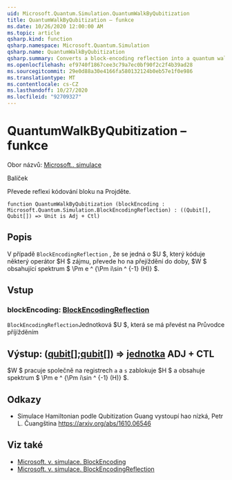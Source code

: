 ```yaml
---
uid: Microsoft.Quantum.Simulation.QuantumWalkByQubitization
title: QuantumWalkByQubitization – funkce
ms.date: 10/26/2020 12:00:00 AM
ms.topic: article
qsharp.kind: function
qsharp.namespace: Microsoft.Quantum.Simulation
qsharp.name: QuantumWalkByQubitization
qsharp.summary: Converts a block-encoding reflection into a quantum walk.
ms.openlocfilehash: ef9740f1867cee3c79a7ec0bf90f2c2f4b39ad28
ms.sourcegitcommit: 29e0d88a30e4166fa580132124b0eb57e1f0e986
ms.translationtype: MT
ms.contentlocale: cs-CZ
ms.lasthandoff: 10/27/2020
ms.locfileid: "92709327"
---
```

# <a name="quantumwalkbyqubitization-function"></a>QuantumWalkByQubitization – funkce

Obor názvů: [Microsoft.. simulace](xref:Microsoft.Quantum.Simulation)

Balíček [](https://nuget.org/packages/)


Převede reflexi kódování bloku na Projděte.

```qsharp
function QuantumWalkByQubitization (blockEncoding : Microsoft.Quantum.Simulation.BlockEncodingReflection) : ((Qubit[], Qubit[]) => Unit is Adj + Ctl)
```


## <a name="description"></a>Popis

V případě `BlockEncodingReflection` , že se jedná o $U $, který kóduje některý operátor $H $ zájmu, převede ho na přejíždění do doby, $W $ obsahující spektrum $ \Pm e ^ {\Pm i\sin ^ {-1} (H)} $.

## <a name="input"></a>Vstup

### <a name="blockencoding--blockencodingreflection"></a>blockEncoding: [BlockEncodingReflection](xref:Microsoft.Quantum.Simulation.BlockEncodingReflection)

`BlockEncodingReflection`Jednotková $U $, která se má převést na Průvodce příjížděním



## <a name="output--qubitqubit--unit-adj--ctl"></a>Výstup: ([qubit](xref:microsoft.quantum.lang-ref.qubit)[];[qubit](xref:microsoft.quantum.lang-ref.qubit)[]) => [jednotka](xref:microsoft.quantum.lang-ref.unit) ADJ + CTL

$W $ pracuje společně na registrech `a` a `s` zablokuje $H $ a obsahuje spektrum $ \Pm e ^ {\Pm i\sin ^ {-1} (H)} $.

## <a name="references"></a>Odkazy

- Simulace Hamiltonian podle Qubitization Guang vystoupí hao nízká, Petr L. Čuangština https://arxiv.org/abs/1610.06546

## <a name="see-also"></a>Viz také

- [Microsoft. v. simulace. BlockEncoding](xref:Microsoft.Quantum.Simulation.BlockEncoding)
- [Microsoft. v. simulace. BlockEncodingReflection](xref:Microsoft.Quantum.Simulation.BlockEncodingReflection)